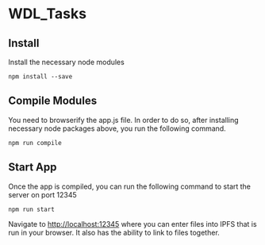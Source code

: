 # WDL_Tasks

## Install

Install the necessary node modules

```
npm install --save
```

## Compile Modules

You need to browserify the app.js file.  In order to do so, after installing necessary node packages above, you run the following command.

```
npm run compile
```

## Start App

Once the app is compiled, you can run the following command to start the server on port 12345
```
npm run start
```

Navigate to <a href="http://localhost:12345">http://localhost:12345</a> where you can enter files into IPFS that is run in your browser.  It also has the ability to link to files together.
